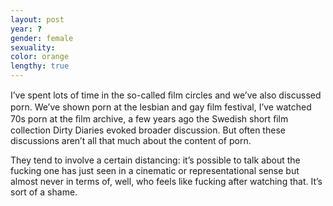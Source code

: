 ```yaml
---
layout: post
year: ?
gender: female
sexuality: 
color: orange
lengthy: true
---
```

I’ve spent lots of time in the so-called ﬁlm circles and we’ve also discussed porn. We’ve shown porn at the lesbian and gay ﬁlm festival, I’ve watched 70s porn at the ﬁlm archive, a few years ago the Swedish short ﬁlm collection Dirty Diaries evoked broader discussion. But often these discussions aren’t all that much about the content of porn. 
<!--more-->
They tend to involve a certain distancing: it’s possible to talk about the fucking one has just seen in a cinematic or representational sense but almost never in terms of, well, who feels like fucking after watching that. It’s sort of a shame.
